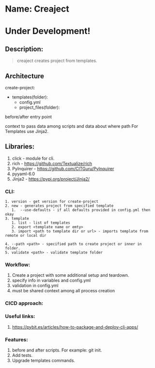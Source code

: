 # Name: Creaject
# Under Development!

## Description:

> creaject creates project from templates.

## Architecture

create-project:

- templates(folder):
  - config.yml
  - project_files(folder):

before/after entry point

context to pass data among scripts and data about where path
For Templates use Jinja2. 

## Libraries:

1. click - module for cli.
2. rich - https://github.com/Textualize/rich
3. PyInquirer - https://github.com/CITGuru/PyInquirer
4. pyyaml-6.0
5. Jinja2 - https://pypi.org/project/Jinja2/

### CLI:

    1. version - get version for create-project
    2. new - generates project from specified template
       1.  --use-defaults - if all defaults provided in config.yml then okay
    3. template
       1. list - list of templates
       2. export <template name or emty>
       3. import <path to template dir or url> - imports template from remote or local dir
    
    4. --path <path> - specified path to create project or inner in folder.
    5. validate <path> - validate template folder

### Workflow:

1. Create a project with some additional setup and teardown.
2. specify info in variables and config.yml
3. validation in config.yml
4. must be shared context among all process creation

### CICD approach:

### Useful links:

1. https://pybit.es/articles/how-to-package-and-deploy-cli-apps/

### Features:
1. before and after scripts. For example: git init.
2. Add tests.
3. Upgrade templates commands.
